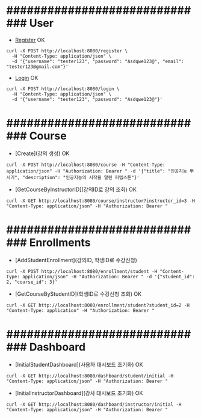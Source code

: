 # ############################## User ##############################
* [Register](회원가입) OK 
```
curl -X POST http://localhost:8080/register \
  -H "Content-Type: application/json" \
  -d '{"username": "tester123", "password": "Asdqwe123@", "email": "tester123@gmail.com"}'
```

* [Login](로그인) OK
```
curl -X POST http://localhost:8080/login \
  -H "Content-Type: application/json" \
  -d '{"username": "tester123", "password": "Asdqwe123@"}'
```

# ############################## Course ##############################
* [Create](강의 생성) OK
```
curl -X POST http://localhost:8080/course -H "Content-Type: application/json" -H "Authorization: Bearer " -d '{"title": "인공지능 뿌시기", "description": "인공지능의 시작을 알린 퍼텝스톤"}'
```

* [GetCourseByInstructorID](강의ID로 강의 조회) OK
```
curl -X GET http://localhost:8080/course/instructor?instructor_id=3 -H "Content-Type: application/json" -H "Authorization: Bearer "
```

# ############################## Enrollments ##############################
* [AddStudentEnrollment](강의ID, 학생ID로 수강신청)
```
curl -X POST http://localhost:8080/enrollment/student -H "Content-Type: application/json" -H "Authorization: Bearer " -d '{"student_id": 2, "course_id": 3}'
```

* [GetCourseByStudentID](학생ID로 수강신청 조회) OK
```
curl -X GET http://localhost:8080/enrollment/student?student_id=2 -H "Content-Type: application" -H "Authorization: Bearer "
```

# ############################## Dashboard ##############################
* [InitialStudentDashboard](사용자 대시보드 초기화) OK
```
curl -X GET http://localhost:8080/dashboard/student/initial -H "Content-Type: application/json" -H "Authorization: Bearer "
```

* [InitialInstructorDashboard](강사 대시보드 초기화) OK
```
curl -X GET http://localhost:8080/dashboard/instructor/initial -H "Content-Type: application/json" -H "Authorization: Bearer "
```

